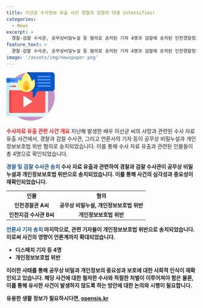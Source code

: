 ```yaml
---
title: 이선균 수사정보 유출 사건 경찰과 검찰의 대결 intensifies!
categories:
  - News
excerpt: >
  경찰·검찰 수사관, 공무상비밀누설 등 혐의로 송치된 기자 4명과 검찰에 송치된 인천경찰청과 경기신문, 디스패치 기자 등 4명에 대한 개인정보법 위반 혐의. 이씨의 수사자료를 넘겨받은 기자 및 경찰, 검찰 수사관 등이 송치되었으며, A씨는 이씨의 수사자료를 디스패치 기자에게 유출한 혐의, B씨는 경기신문 기자에게 수사 대상 정보를 알려준 혐의. 경찰은 이씨의 개인정보를 넘겨받거나 보도한 기자들을 파악했으며, 사건을 수사한 인천경찰청과 관련 기관을 압수수색하고 조사를 진행 중.
feature_text: >
  경찰·검찰 수사관, 공무상비밀누설 등 혐의로 송치된 기자 4명과 검찰에 송치된 인천경찰청과 경기신문, 디스패치 기자 등 4명에 대한 개인정보법 위반 혐의. 이씨의 수사자료를 넘겨받은 기자 및 경찰, 검찰 수사관 등이 송치되었으며, A씨는 이씨의 수사자료를 디스패치 기자에게 유출한 혐의, B씨는 경기신문 기자에게 수사 대상 정보를 알려준 혐의. 경찰은 이씨의 개인정보를 넘겨받거나 보도한 기자들을 파악했으며, 사건을 수사한 인천경찰청과 관련 기관을 압수수색하고 조사를 진행 중.
image: '/assets/img/newspaper.png'
---
```


<p><img src="/assets/img/news.png" alt="rentncar 속보" /></p>

<p><b><span style="color: #ee2323;">수사자료 유출 관련 사건 개요</span></b>
지난해 발생한 배우 이선균 씨의 사망과 관련된 수사 자료 유출 사건에서, 경찰과 검찰 수사관, 그리고 언론사의 기자 등이 공무상 비밀누설과 개인정보보호법 위반 혐의로 송치되었습니다. 이를 통해 수사 자료 유출과 관련된 인물들이 총 4명으로 확인되었습니다.</p>

<p><b><span style="color: #1a5490;">경찰 및 검찰 수사관 송치</span><b>
수사 자료 유출과 관련하여 경찰과 검찰 수사관이 공무상 비밀누설과 개인정보보호법 위반으로 송치되었습니다. 이를 통해 사건의 심각성과 중요성이 재확인되었습니다.</p>

<table>
  <tr>
    <td style="text-align: center; height: 17px;"><b>인물</b></td>
    <td style="text-align: center; height: 17px;"><b>혐의</b></td>
  </tr>
  <tr>
    <td style="text-align: center; height: 17px;">인천경찰관 A씨</td>
    <td style="text-align: center; height: 17px;">공무상 비밀누설, 개인정보보호법 위반</td>
  </tr>
  <tr>
    <td style="text-align: center; height: 17px;">인천지검 수사관 B씨</td>
    <td style="text-align: center; height: 17px;">개인정보보호법 위반</td>
  </tr>
</table>

<p><b><span style="color: #1a5490;">언론사 기자 송치</span><b>
마지막으로, 관련 기자들이 개인정보보호법 위반으로 송치되었습니다. 이로써 사건의 영향이 언론계까지 확대되었습니다.</p>

<ul>
  <li>디스패치 기자 등 4명</li>
  <li>개인정보보호법 위반</li>
</ul>

<p>이러한 사태를 통해 공무상 비밀과 개인정보의 중요성과 보호에 대한 사회적 인식이 재확인되고 있습니다. 해당 사건에 대한 철저한 수사와 적절한 처벌이 이루어져야 함은 물론, 이를 통해 유사한 사건이 발생하지 않도록 하는 방안에 대한 논의와 시행이 필요합니다.</p>
유용한 생활 정보가 필요하시다면, <a href="https://opensis.kr" rel="dofollow">opensis.kr</a>


